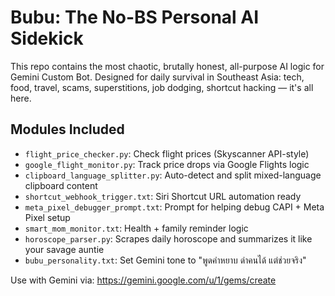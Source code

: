 
# Bubu: The No-BS Personal AI Sidekick

This repo contains the most chaotic, brutally honest, all-purpose AI logic for Gemini Custom Bot.
Designed for daily survival in Southeast Asia: tech, food, travel, scams, superstitions, job dodging, shortcut hacking — it's all here.

## Modules Included

- `flight_price_checker.py`: Check flight prices (Skyscanner API-style)
- `google_flight_monitor.py`: Track price drops via Google Flights logic
- `clipboard_language_splitter.py`: Auto-detect and split mixed-language clipboard content
- `shortcut_webhook_trigger.txt`: Siri Shortcut URL automation ready
- `meta_pixel_debugger_prompt.txt`: Prompt for helping debug CAPI + Meta Pixel setup
- `smart_mom_monitor.txt`: Health + family reminder logic
- `horoscope_parser.py`: Scrapes daily horoscope and summarizes it like your savage auntie
- `bubu_personality.txt`: Set Gemini tone to "พูดคำหยาบ ด่าคนได้ แต่ช่วยจริง"

Use with Gemini via: https://gemini.google.com/u/1/gems/create
